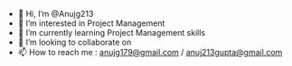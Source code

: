 - 👋 Hi, I’m @Anujg213
- 👀 I’m interested in Project Management 
- 🌱 I’m currently learning Project Management skills
- 💞️ I’m looking to collaborate on
- 📫 How to reach me : anujg179@gmail.com / anuj213gupta@gmail.com

<!---
Anujg213/Anujg213 is a ✨ special ✨ repository because its `README.md` (this file) appears on your GitHub profile.
You can click the Preview link to take a look at your changes.
--->
